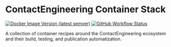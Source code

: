 # ContactEngineering Container Stack

[![Docker Image Version (latest semver)](https://img.shields.io/docker/v/imteksim/jupyterlab-surfacetopography?label=dockerhub)](https://hub.docker.com/repository/docker/imteksim/jupyterlab-surfacetopography) [![GitHub Workflow Status](https://img.shields.io/github/workflow/status/ContactEngineering/ce-container-stack/build-and-test)](https://github.com/ContactEngineering/ce-container-stack/actions?query=workflow%3Abuild-and-test)

A collection of container recipes around the ContactEngineering ecosystem and their build, testing, and publication automatization.
